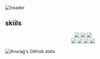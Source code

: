 
<!--
**skyhanull/skyhanull** is a ✨ _special_ ✨ repository because its `README.md` (this file) appears on your GitHub profile.

Here are some ideas to get you started:

- 🔭 I’m currently working on ...
- 🌱 I’m currently learning ...
- 👯 I’m looking to collaborate on ...
- 🤔 I’m looking for help with ...
- 💬 Ask me about ...
- 📫 How to reach me: ...
- 😄 Pronouns: ...
- ⚡ Fun fact: ...
-->

![header](https://capsule-render.vercel.app/api?type=Waving&color=gradient&height=180&section=header&text=An%20yoonkyoung&fontSize=33)




<h2>skiils</h2>
<div align="center">
	<img src="https://img.shields.io/badge/JavaScript-F7DF1E?style=flat&logo=Javascript&logoColor=white" /> 
	<img src="https://img.shields.io/badge/HTML5-E34F26?style=flat&logo=HTML5&logoColor=white" />
	<img src="https://img.shields.io/badge/CSS3-1572B6?style=flat&logo=CSS3&logoColor=white" />
	</br>
	<img src="https://img.shields.io/badge/react-61DAFB?style=flat&logo=React&logoColor=black" /> 
	<img src="https://img.shields.io/badge/TypeScript-3178C6?style=flat&logo=TypeScript&logoColor=black" /> 
	<img src="https://img.shields.io/badge/styled components-DB7093?style=flat&logo=styled-components&logoColor=black" /> 
	<img src="https://img.shields.io/badge/Redux-764ABC?style=flat&logo=Redux&logoColor=black" /> 
</div>

![Anurag's GitHub stats](https://github-readme-stats.vercel.app/api?username=skyhanull&show_icons=true&theme=radical)

